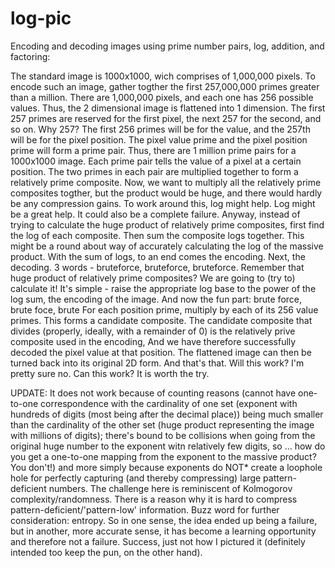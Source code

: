 # log-pic
Encoding and decoding images using prime number pairs, log, addition, and factoring:

The standard image is 1000x1000, wich comprises of 1,000,000 pixels.
To encode such an image, gather togther the first 257,000,000 primes greater than a million.
There are 1,000,000 pixels, and each one has 256 possible values. Thus, the 2 dimensional image is flattened into 1 dimension.
The first 257 primes are reserved for the first pixel, the next 257 for the second, and so on.
Why 257? The first 256 primes will be for the value, and the 257th will be for the pixel position.
The pixel value prime and the pixel position prime will form a prime pair. Thus, there are 1 million prime pairs for a 1000x1000 image.
Each prime pair tells the value of a pixel at a certain position. The two primes in each pair are multiplied together to form a relatively prime composite.
Now, we want to multiply all the relatively prime composites togther, but the product would be huge, and there would hardly be any compression gains.
To work around this, log might help. Log might be a great help. It could also be a complete failure. 
Anyway, instead of trying to calculate the huge product of relatively prime composites, first find the log of each composite.
Then sum the composite logs together. This might be a round about way of accurately calculating the log of the massive product.
With the sum of logs, to an end comes the encoding.
Next, the decoding. 3 words - bruteforce, bruteforce, bruteforce. 
Remember that huge product of relatively prime composites? We are going to (try to) calculate it!
It's simple - raise the appropriate log base to the power of the log sum, the encoding of the image.
And now the fun part: brute force, brute foce, brute
For each position prime, multiply by each of its 256 value primes. This forms a candidate composite.
The candidate composite that divides (properly, ideally, with a remainder of 0) is the relatively prive composite used in the encoding,
And we have therefore successfully decoded the pixel value at that position. The flattened image can then be turned back into its original 2D form.
And that's that. 
Will this work? I'm pretty sure no. Can this work? It is worth the try.

UPDATE: It does not work because of counting reasons (cannot have one-to-one correspondence with the cardinality of one set (exponent with hundreds of digits (most being after the decimal place)) being much smaller than the cardinality of the other set (huge product representing the image with millions of digits); there's bound to be collisions when going from the original huge number to the exponent witn relatively few digits, so ... how do you get a one-to-one mapping from the exponent to the massive product? You don't!) and more simply because exponents do NOT* create a loophole hole for perfectly capturing (and thereby compressing) large pattern-deficient numbers. The challenge here is reminiscent of Kolmogorov complexity/randomness. There is a reason why it is hard to compress pattern-deficient/'pattern-low' information. Buzz word for further consideration: entropy.
So in one sense, the idea ended up being a failure, but in another, more accurate sense, it has become a learning opportunity and therefore not a failure. Success, just not how I pictured it (definitely intended too keep the pun, on the other hand).

